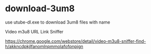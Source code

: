 # download-3um8
use utube-dl.exe to download 3um8 files with name


Video m3u8 URL Link Sniffer  

https://chrome.google.com/webstore/detail/video-m3u8-sniffer-find-h/akkncdpkjlfanomlnpmmolafofpnpjgn
